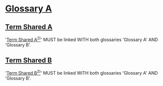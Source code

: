 # [Glossary A](#glossary-a)

## [Term Shared A](#term-shared-a)

'[Term Shared A][1][<sup>2)</sup>][2]' MUST be linked WITH both glossaries 'Glossary A' AND 'Glossary B'.

## [Term Shared B](#term-shared-b)

'[Term Shared B][3][<sup>2)</sup>][4]' MUST be linked WITH both glossaries 'Glossary A' AND 'Glossary B'.

[1]: #term-shared-a "'Term Shared A' MUST be linked WITH both glossaries 'Glossary A' AND 'Glossary B'."

[2]: ./shared-terms-glossary-b.md#term-shared-a "'Term Shared A' MUST be linked WITH both glossaries 'Glossary A' AND 'Glossary B'."

[3]: #term-shared-b "'Term Shared B' MUST be linked WITH both glossaries 'Glossary A' AND 'Glossary B'."

[4]: ./shared-terms-glossary-b.md#term-shared-b "'Term Shared B' MUST be linked WITH both glossaries 'Glossary A' AND 'Glossary B'."
